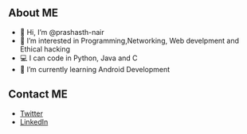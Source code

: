 ## About ME
- 👋 Hi, I’m @prashasth-nair
- 👀 I’m interested in Programming,Networking, Web develpment and Ethical hacking
- 💻 I can code in Python, Java and C
- 🌱 I’m currently learning Android Development

## Contact ME

 - [Twitter](https://twitter.com/Prashasth_nair)
 - [LinkedIn ](https://www.linkedin.com/in/prashasth-nair-277a66194)

<!--- 📫 How to reach me ...--->

<!---
prashasth-nair/prashasth-nair is a ✨ special ✨ repository because its `README.md` (this file) appears on your GitHub profile.
You can click the Preview link to take a look at your changes.
--->
